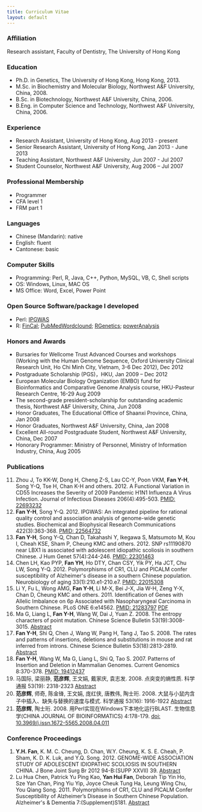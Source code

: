 ```yaml
---
title: Curriculum Vitae
layout: default
---
```


### Affiliation

Research assistant, Faculty of Dentistry, The University of Hong Kong    

### Education

* Ph.D. in Genetics, The University of Hong Kong, Hong Kong, 2013.
* M.Sc. in Biochemistry and Molecular Biology, Northwest A&F University, China, 2008. 
* B.Sc. in Biotechnology, Northwest A&F University, China, 2006.
* B.Eng. in Computer Science and Technology, Northwest A&F University, China, 2006.

### Experience
* Research Assistant, University of Hong Kong, Aug 2013 - present
* Senior Research Assistant, University of Hong Kong, Jan 2013 - June 2013
* Teaching Assistant, Northwest A&F University, Jun 2007 - Jul 2007
* Student Counselor, Northwest A&F University, Aug 2006 – Jul 2007

### Professional Membership
* Programmer
* CFA level 1
* FRM part 1

### Languages
* Chinese (Mandarin): native
* English: fluent
* Cantonese: basic

### Computer Skills
* Programming: Perl, R, Java, C++, Python, MySQL, VB, C, Shell scripts
* OS: Windows, Linux, MAC OS
* MS Office: Word, Excel, Power Point

### Open Source Software/package I developed
* Perl: [IPGWAS](http://sourceforge.net/projects/ipgwas/)
* R: [FinCal](http://cran.r-project.org/web/packages/FinCal/index.html); [PubMedWordclound](http://cran.r-project.org/web/packages/PubMedWordcloud/index.html); [RGenetics](http://cran.r-project.org/web/packages/RGenetics/index.html); [powerAnalysis](http://cran.r-project.org/web/packages/powerAnalysis/index.html)

### Honors and Awards

* Bursaries for Wellcome Trust Advanced Courses and workshops (Working with the Human Genome Sequence, Oxford University Clinical Research Unit, Ho Chi Minh City, Vietnam, 3-6 Dec 2012), Dec 2012
* Postgraduate Scholarship (PGS)，HKU, Jan 2009 – Dec 2012
* European Molecular Biology Organization (EMBO) fund for Bioinformatics and Comparative Genome Analysis course, HKU-Pasteur Research Centre, 16-29 Aug 2009
* The second-grade president-scholarship for outstanding academic thesis, Northwest A&F University, China, Jun 2008
* Honor Graduates, The Educational Office of Shaanxi Province, China, Jan 2008
* Honor Graduates, Northwest A&F University, China, Jan 2008
* Excellent All-round Postgraduate Student, Northwest A&F University, China, Dec 2007
* Honorary Programmer: Ministry of Personnel, Ministry of Information Industry, China, Aug 2005

### Publications

11. Zhou J, To KK-W, Dong H, Cheng Z-S, Lau CC-Y, Poon VKM, **Fan Y-H**, Song Y-Q, Tse H, Chan K-H and others. 2012. A Functional Variation in CD55 Increases the Severity of 2009 Pandemic H1N1 Influenza A Virus Infection. Journal of Infectious Diseases 206(4):495-503. [PMID: 22693232](http://www.ncbi.nlm.nih.gov/pubmed/22693232)
10. **Fan Y-H**, Song Y-Q. 2012. IPGWAS: An integrated pipeline for rational quality control and association analysis of genome-wide genetic studies. Biochemical and Biophysical Research Communications 422(3):363-368. [PMID: 22564732](http://www.ncbi.nlm.nih.gov/pubmed/22564732)
9. **Fan Y-H**, Song Y-Q, Chan D, Takahashi Y, Ikegawa S, Matsumoto M, Kou I, Cheah KSE, Sham P, Cheung KMC and others. 2012. SNP rs11190870 near LBX1 is associated with adolescent idiopathic scoliosis in southern Chinese. J Hum Genet 57(4):244-246. [PMID: 22301463](http://www.ncbi.nlm.nih.gov/pubmed/22301463)
8. Chen LH, Kao PYP, **Fan YH**, Ho DTY, Chan CSY, Yik PY, Ha JCT, Chu LW, Song Y-Q. 2012. Polymorphisms of CR1, CLU and PICALM confer susceptibility of Alzheimer's disease in a southern Chinese population. Neurobiology of aging 33(1):210.e1-210.e7. [PMID: 22015308](http://www.ncbi.nlm.nih.gov/pubmed/22015308)
7. Li Y, Fu L, Wong AMG, **Fan Y-H**, Li M-X, Bei J-X, Jia W-H, Zeng Y-X, Chan D, Cheung KMC and others. 2011. Identification of Genes with Allelic Imbalance on 6p Associated with Nasopharyngeal Carcinoma in Southern Chinese. PLoS ONE 6:e14562. [PMID: 21283797](http://www.ncbi.nlm.nih.gov/pubmed/21283797)        [PDF](http://www.plosone.org/article/fetchObject.action?uri=info%3Adoi%2F10.1371%2Fjournal.pone.0014562&representation=PDF)     
6. Ma G, Liang L, **Fan Y-H**, Wang W, Dai J, Yuan Z. 2008. The entropy characters of point mutation. Chinese Science Bulletin 53(19):3008-3015. [Abstract](http://link.springer.com/article/10.1007%2Fs11434-008-0393-3)
5. **Fan Y-H**, Shi Q, Chen J, Wang W, Pang H, Tang J, Tao S. 2008. The rates and patterns of insertions, deletions and substitutions in mouse and rat inferred from introns. Chinese Science Bulletin 53(18):2813-2819. [Abstract](http://link.springer.com/article/10.1007/s11434-008-0352-z)
4. **Fan Y-H**, Wang W, Ma G, Liang L, Shi Q, Tao S. 2007. Patterns of Insertion and Deletion in Mammalian Genomes. Current Genomics 8:370-378. [PMID: 19412437](http://www.ncbi.nlm.nih.gov/pubmed/19412437)
3. 马国际, 梁丽静, **范彦辉**, 王文娟, 戴家庆, 袁志发. 2008. 点突变的熵性质. 科学通报 53(19): 2318-2323 [Abstract](http://csb.scichina.com:8080/kxtb/CN/abstract/abstract410837.shtml)
2. **范彦辉**, 师奇, 陈金锋, 王文娟, 庞红侠, 唐教伟, 陶士珩. 2008. 大鼠与小鼠内含子中插入、缺失与替换的速度与模式. 科学通报 53(16): 1916-1922 [Abstract](http://csb.scichina.com:8080/kxtb/CN/abstract/abstract409741.shtml)
1. **范彦辉**, 陶士珩. 2008. 用Perl实现在Windows下本地化运行BLAST. 生物信息学(CHINA JOURNAL OF BIOINFORMATICS) 4:178-179. [doi: 10.3969/j.issn.1672-5565.2008.04.011](http://new.med.wanfangdata.com.cn/Paper/Detail?id=PeriodicalPaper_swxxx200804011)

### Conference Proceedings

1. **Y.H. Fan**, K. M. C. Cheung, D. Chan, W.Y. Cheung, K. S. E. Cheah, P. Sham, K. D. K. Luk, and Y.Q. Song. 2012. GENOME-WIDE ASSOCIATION STUDY OF ADOLESCENT IDIOPATHIC SCOLIOSIS IN SOUTHERN CHINA. J Bone Joint Surg Br 2012 94-B:(SUPP XXVII) 39. [Abstract](http://www.bjjprocs.boneandjoint.org.uk/content/94-B/SUPP_XXVII/39.abstract)
2. Lu Hua Chen, Patrick Yu Ping Kao, **Yan Hui Fan**, Deborah Tip Yin Ho, Sze Yan Chan, Ping Yiu Yip, Joyce Cheuk Tung Ha, Leung Wing Chu, You Qiang Song. 2011. Polymorphisms of CR1, CLU and PICALM Confer Susceptibility of Alzheimer’s Disease in Southern Chinese Population. Alzheimer's & Dementia 7:(Supplement)S181. [Abstract](http://download.journals.elsevierhealth.com/pdfs/journals/1552-5260/PIIS1552526011006376.pdf)
